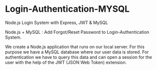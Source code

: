 # Login-Authentication-MYSQL

Node.js Login System with Express, JWT & MySQL

Node.js + MySQL : Add Forgot/Reset Password to Login-Authentication System.

We create a Node.js application that runs on our local server. For this purpose we have a MySQL database where our user data is stored. For authentication we have to query this data and can open a session for the user with the help of the JWT (JSON Web Token) extension.
